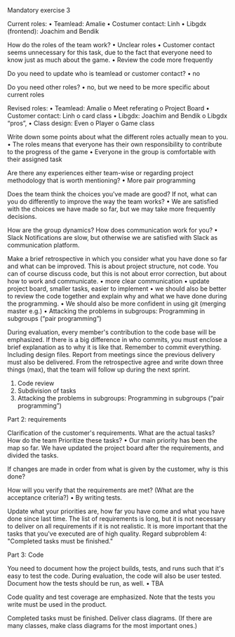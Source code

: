 Mandatory exercise 3

Current roles:
  •	Teamlead: Amalie
  •	Costumer contact: Linh
  •	Libgdx (frontend): Joachim and Bendik
  
How do the roles of the team work?
  •	Unclear roles
  •	Customer contact seems unnecessary for this task, due to the fact that everyone need to know just as much about the game. 
  •	Review the code more frequently 

Do you need to update who is teamlead or customer contact?
  •	no

Do you need other roles? 
  •	no, but we need to be more specific about current roles

Revised roles:
  •	Teamlead: Amalie
    o	Meet referating
    o	Project Board
  •	Customer contact: Linh
    o	card class
  •	Libgdx: Joachim and Bendik
    o	Libgdx “pros”, 
  •	Class design: Even
    o	Player
    o	Game class

Write down some points about what the different roles actually mean to you.
  •	The roles means that everyone has their own responsibility to contribute to the progress of the game
  •	Everyone in the group is comfortable with their assigned task

Are there any experiences either team-wise or regarding project methodology that is worth mentioning?
  •	More pair programming

Does the team think the choices you've made are good? If not, what can you do differently to improve the way the team works?
  •	We are satisfied with the choices we have made so far, but we may take more frequently decisions.
							
How are the group dynamics? How does communication work for you?
  •	Slack Notifications are slow, but otherwise we are satisfied with Slack as communication platform.

Make a brief retrospective in which you consider what you have done so far and what can be improved. This is about project structure, not code. You can of course discuss code, but this is not about error correction, but about how to work and communicate.
  •	more clear communication
  •	update project board, smaller tasks, easier to implement
  •	we should also be better to review the code together and explain why and what we have done during the programming.
  •	We should also be more confident in using git (merging master e.g.)
  •	Attacking the problems in subgroups: Programming in subgroups (“pair programming”)

During evaluation, every member's contribution to the code base will be emphasized. If there is a big difference in who commits, you must enclose a brief explanation as to why it is like that. Remember to commit everything. Including design files. Report from meetings since the previous delivery must also be delivered.
From the retrospective agree and write down three things (max), that the team will follow up during the next sprint.
  1.	Code review
  2.	Subdivision of tasks
  3.	Attacking the problems in subgroups: Programming in subgroups (“pair programming”)

Part 2: requirements
							
Clarification of the customer's requirements. What are the actual tasks? How do the team Prioritize these tasks?
  •	Our main priority has been the map so far. We have updated the project board after the requirements, and divided the tasks. 

If changes are made in order from what is given by the customer, why is this done?

How will you verify that the requirements are met? (What are the acceptance criteria?)
  •	By writing tests.

Update what your priorities are, how far you have come and what you have done since last time.
The list of requirements is long, but it is not necessary to deliver on all requirements if it is not realistic. It is more important that the tasks that you've executed are of high quality. Regard subproblem 4: "Completed tasks must be finished."
							
Part 3: Code
							
You need to document how the project builds, tests, and runs such that it's easy to test the code. During evaluation, the code will also be user tested.
Document how the tests should be run, as well.
  •	TBA
  
Code quality and test coverage are emphasized. Note that the tests you write must be used in the product.
							
Completed tasks must be finished.
Deliver class diagrams. (If there are many classes, make class diagrams for the most important ones.)


